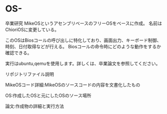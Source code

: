 # OS-
卒業研究
MikeOSというアセンブリベースのフリーOSをベースに作成。
名前はChioriOSに変更している。

このOSはBiosコールの呼び出しに特化しており、画面出力、キーボード制御、時刻、日付取得などが行える。
Biosコールの命令時にどのような動作をするか確認できる。

実行はubuntu,qemuを使用します。詳しくは、卒業論文を参照してください。

リポジトリファイル説明

MikeOSコード詳細:MikeOSのソースコードの内容を文書化したもの

OS:作成したOSと元にしたOSのソース場所

論文:作成物の詳細と実行方法

